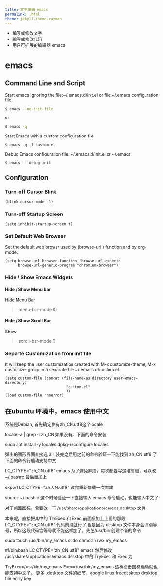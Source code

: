 ```yaml
---
title: 文字编辑 emacs
permalink: .html
theme: jekyll-theme-cayman
---
```


- 编写或修改文字
- 编写或修改代码
- 用户可扩展的编辑器 emacs

# emacs

## Command Line and Script

Start emacs ignoring the file:~/.emacs.d/init.el or file:~/.emacs configuration file.

``` sh
$ emacs --no-init-file

or 

$ emacs -q
```

Start Emacs with a custom configuration file

``` shell
$ emacs -q -l custom.el

```

Debug Emacs configuration file: ~/.emacs.d/init.el or ~/.emacs

```shell
$ emacs  --debug-init
```


## Configuration

### Turn-off Cursor Blink

``` elisp
(blink-cursor-mode -1)
```
### Turn-off Startup Screen

``` elisp
(setq inhibit-startup-screen t)
```
### Set Default Web Browser

Set the default web browsr used by (browse-url <url>) function and by org-mode.

``` elisp
(setq browse-url-browser-function 'browse-url-generic
      browse-url-generic-program "chromium-browser")

```
### Hide / Show Emacs Widgets

#### Hide / Show Menu bar

Hide Menu Bar  
> (menu-bar-mode 0)


#### Hide / Show Scroll Bar

Show  
> (scroll-bar-mode 1)

### Separte Customization from init file 

It will keep the user customization created with M-x customize-theme,
M-x customize-group in a separate file ~/.emacs.d/custom.el.

```elisp
(setq custom-file (concat (file-name-as-directory user-emacs-directory)
                            "custom.el"
                            ))
(load custom-file 'noerror)
```


## 在ubuntu 环境中，emacs 使用中文

系统是Debian, 首先确定你有zh_CN.utf8这个locale

locale -a | grep -i zh_CN
如果没有，下面的命令安装

sudo apt install -y locales
dpkg-reconfigure locales 

弹出的图形界面直接选 all, 装完之后用之前的命令验证一下能找到 zh_CN.utf8 了 下面的命令行启动支持中文

LC_CTYPE="zh_CN.utf8" emacs
为了避免麻烦，每次都要写这堆前缀，可以改 ~/.bashrc 最后面加上

export LC_CTYPE="zh_CN.utf8"
改完重新加载一次生效

source ~/.bashrc
这个时候验证一下直接输入 emacs 命令启动，也能输入中文了

对于桌面图标，需要改一下 /usr/share/applications/emacs.desktop 文件

本来呢，直接把其中的 TryExec 和 Exec 前面都加上上面的那段 LC_CTYPE="zh_CN.utf8" 代码前缀就行了,但是因为 desktop 文件本身会识别等号，所以这段代码含等号就不能这样加了，先在/usr/bin 创建个新的命令

sudo touch /usr/bin/my_emacs
sudo chmod +rwx my_emacs

#!/bin/bash
LC_CTYPE="zh_CN.utf8" emacs
然后修改 /usr/share/applications/emacs.desktop 中的 TryExec 和 Exec 为

TryExec=/usr/bin/my_emacs
Exec=/usr/bin/my_emacs
这样点击图标启动就也能支持中文了。 更多 .desktop 文件的细节，google linux freedesktop desktop file entry key


